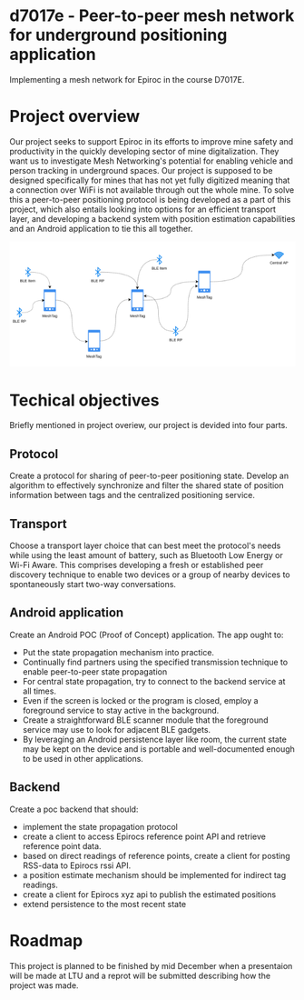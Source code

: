 # d7017e - Peer-to-peer mesh network for underground positioning application
Implementing a mesh network for Epiroc in the course D7017E.

# Project overview
Our project seeks to support Epiroc in its efforts to improve mine safety and productivity in the quickly developing sector of mine digitalization. They want us to investigate Mesh Networking's potential for enabling vehicle and person tracking in underground spaces. Our project is supposed to be designed specifically for mines that has not yet fully digitized meaning that a connection over WiFi is not available through out the whole mine. To solve this a peer-to-peer positioning protocol is being developed as a part of this project, which also entails looking into options for an efficient transport layer, and developing a backend system with position estimation capabilities and an Android application to tie this all together.

<p align="center">
  <img src="https://github.com/Domilz/d7017e-mesh-network/blob/main/img/mesh.png" />
</p>

# Techical objectives
Briefly mentioned in project overiew, our project is devided into four parts.

## Protocol
Create a protocol for sharing of peer-to-peer positioning state. Develop an algorithm to effectively synchronize and filter the shared state of position information between tags and the centralized positioning service.

## Transport
Choose a transport layer choice that can best meet the protocol's needs while using the least amount of battery, such as Bluetooth Low Energy or Wi-Fi Aware. This comprises developing a fresh or established peer discovery technique to enable two devices or a group of nearby devices to spontaneously start two-way conversations.

## Android application
Create an Android POC (Proof of Concept) application. The app ought to:

- Put the state propagation mechanism into practice.
- Continually find partners using the specified transmission technique to enable peer-to-peer state propagation
- For central state propagation, try to connect to the backend service at all times.
- Even if the screen is locked or the program is closed, employ a foreground service to stay active in the background.
- Create a straightforward BLE scanner module that the foreground service may use to look for adjacent BLE gadgets.
- By leveraging an Android persistence layer like room, the current state may be kept on the device and is portable and well-documented enough to be used in other applications.

## Backend 
Create a poc backend that should:
- implement the state propagation protocol
- create a client to access Epirocs reference point API and retrieve reference point data.
- based on direct readings of reference points, create a client for posting RSS-data to Epirocs rssi API.
- a position estimate mechanism should be implemented for indirect tag readings.
- create a client for Epirocs xyz api to publish the estimated positions
- extend persistence to the most recent state

# Roadmap
This project is planned to be finished by mid December when a presentaion will be made at LTU and a reprot will be submitted describing how the project was made.

